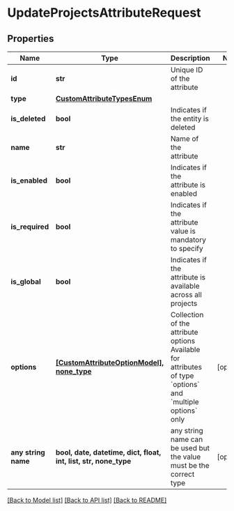 # UpdateProjectsAttributeRequest


## Properties
Name | Type | Description | Notes
------------ | ------------- | ------------- | -------------
**id** | **str** | Unique ID of the attribute | 
**type** | [**CustomAttributeTypesEnum**](CustomAttributeTypesEnum.md) |  | 
**is_deleted** | **bool** | Indicates if the entity is deleted | 
**name** | **str** | Name of the attribute | 
**is_enabled** | **bool** | Indicates if the attribute is enabled | 
**is_required** | **bool** | Indicates if the attribute value is mandatory to specify | 
**is_global** | **bool** | Indicates if the attribute is available across all projects | 
**options** | [**[CustomAttributeOptionModel], none_type**](CustomAttributeOptionModel.md) | Collection of the attribute options     Available for attributes of type &#x60;options&#x60; and &#x60;multiple options&#x60; only | [optional] 
**any string name** | **bool, date, datetime, dict, float, int, list, str, none_type** | any string name can be used but the value must be the correct type | [optional]

[[Back to Model list]](../README.md#documentation-for-models) [[Back to API list]](../README.md#documentation-for-api-endpoints) [[Back to README]](../README.md)


